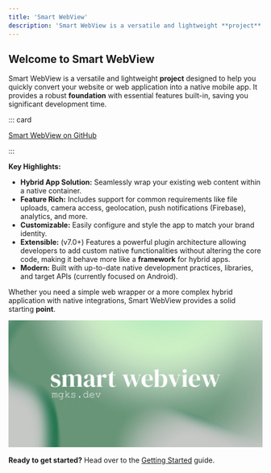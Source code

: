 ```yaml
---
title: 'Smart WebView'
description: 'Smart WebView is a versatile and lightweight **project** designed to help you quickly convert your website or web application into a native mobile app.'
---
```


## Welcome to Smart WebView

Smart WebView is a versatile and lightweight **project** designed to help you quickly convert your website or web application into a native mobile app. It provides a robust **foundation** with essential features built-in, saving you significant development time.

::: card

[Smart WebView on GitHub](https://github.com/mgks/Android-SmartWebView/)

:::

**Key Highlights:**

*   **Hybrid App Solution:** Seamlessly wrap your existing web content within a native container.
*   **Feature Rich:** Includes support for common requirements like file uploads, camera access, geolocation, push notifications (Firebase), analytics, and more.
*   **Customizable:** Easily configure and style the app to match your brand identity.
*   **Extensible:** (v7.0+) Features a powerful plugin architecture allowing developers to add custom native functionalities without altering the core code, making it behave more like a **framework** for hybrid apps.
*   **Modern:** Built with up-to-date native development practices, libraries, and target APIs (currently focused on Android).

Whether you need a simple web wrapper or a more complex hybrid application with native integrations, Smart WebView provides a solid starting **point**.

<img
  className="block dark:hidden"
  src="/assets/images/swv_banner.jpg"
  alt="SmartWebView Banner Light"
/>

**Ready to get started?** Head over to the [Getting Started](/smart-webview/getting-started) guide.